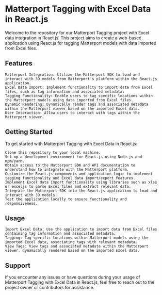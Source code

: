 # Matterport Tagging with Excel Data in React.js

Welcome to the repository for our Matterport Tagging project with Excel data integration in React.js! This project aims to create a web-based application using React.js for tagging Matterport models with data imported from Excel files.

## Features

    Matterport Integration: Utilize the Matterport SDK to load and interact with 3D models from Matterport's platform within the React.js application.
    Excel Data Import: Implement functionality to import data from Excel files, such as tag information and associated metadata.
    Tagging Functionality: Enable users to tag specific locations within the Matterport models using data imported from Excel files.
    Dynamic Rendering: Dynamically render tags and associated metadata within the Matterport viewer based on the imported Excel data.
    User Interaction: Allow users to interact with tags within the Matterport viewer.

## Getting Started

To get started with Matterport Tagging with Excel Data in React.js:

    Clone this repository to your local machine.
    Set up a development environment for React.js using Node.js and npm/yarn.
    Obtain access to the Matterport SDK and API documentation to understand how to integrate with the Matterport platform.
    Customize the React.js components and application logic to implement tagging functionality and Excel data import/export features.
    Implement Excel data import functionality using libraries such as xlsx or exceljs to parse Excel files and extract relevant data.
    Integrate the Matterport SDK into the React.js application to load and interact with 3D models.
    Test the application locally to ensure functionality and responsiveness.

## Usage

    Import Excel Data: Use the application to import data from Excel files containing tag information and associated metadata.
    Tagging: Tag specific locations within Matterport models using the imported Excel data, associating tags with relevant metadata.
    View Tags: View tags and associated metadata within the Matterport viewer, dynamically rendered based on the imported Excel data.

## Support

If you encounter any issues or have questions during your usage of Matterport Tagging with Excel Data in React.js, feel free to reach out to the project owner or contributors for assistance.
